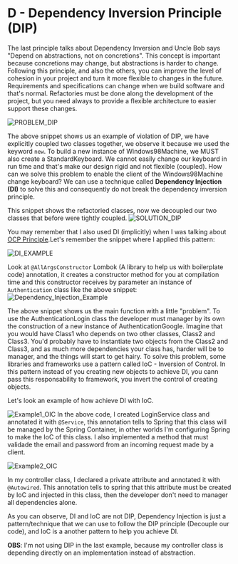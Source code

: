 # **D - Dependency Inversion Principle (DIP)**

The last principle talks about Dependency Inversion and Uncle Bob says "Depend on abstractions, not on concretions". This concept is important because concretions may change, but abstractions is harder to change. Following this principle, and also the others, you can improve the level of cohesion in your project and turn it more flexible to changes in the future. Requirements and specifications can change when we build software and that's normal. Refactories must be done along the development of the project, but you need always to provide a flexible architecture to easier support these changes.

![PROBLEM_DIP](https://github.com/systane/courses/blob/master/designPatterns/img/DIP/PROBLEM_DIP.png)

The above snippet shows us an example of violation of DIP, we have explicitly coupled two classes together, we observe it because we used the keyword `new`. To build a new instance of Windows98Machine, we MUST also create a StandardKeyboard. We cannot easily change our keyboard in run time and that's make our design rigid and not flexible (coupled). How can we solve this problem to enable the client of the Windows98Machine change keyboard? We can use a technique called **Dependency Injection (DI)** to solve this and consequently do not break the dependency inversion principle.

This snippet shows the refactoried classes, now we decoupled our two classes that before were tightly coupled.
![SOLUTION_DIP](https://github.com/systane/courses/blob/master/designPatterns/img/DIP/SOLUTION_DIP.png)

You may remember that I also used DI (implicitly) when I was talking about [OCP Principle](https://github.com/systane/courses/blob/master/designPatterns/designPrinciples/O_OpenClosedPrinciple.md).Let's remember the snippet where I applied this pattern:

![DI_EXAMPLE](https://github.com/systane/courses/blob/master/designPatterns/img/OCP/authenticateLogin_OCP.png)

Look at `@AllArgsConstructor` Lombok (A library to help us with boilerplate code) annotation, it creates a constructor method for you at compilation time and this constructor receives by parameter an instance of `Authentication` class like the above snippet:
![Dependency_Injection_Example](https://github.com/systane/courses/blob/master/designPatterns/img/DIP/DI_EXAMPLE_DIP.png)

The above snippet shows us the main function with a little "problem". To use the AuthenticationLogin class the developer must manager by its own the construction of a new instance of AuthenticationGoogle. Imagine that you would have Class1 who depends on two other classes, Class2 and Class3. You'd probably have to instantiate two objects from the Class2 and Class3, and as much more dependencies your class has, harder will be to manager, and the things will start to get hairy. To solve this problem, some libraries and frameworks use a pattern called IoC - Inversion of Control. In this pattern instead of you creating new objects to achieve DI, you cann pass this responsability to framework, you invert the control of creating objects.

Let's look an example of how achieve DI with IoC.

![Example1_OIC](https://github.com/systane/courses/blob/master/designPatterns/img/DIP/Example1_IoC.png)
In the above code, I created LoginService class and annotated it with `@Service`, this annotation tells to Spring that this class will be managed by the Spring Container, in other worlds I'm configuring Spring to make the IoC of this class. I also implemented a method that must validade the email and password from an incoming request made by a client.

![Example2_OIC](https://github.com/systane/courses/blob/master/designPatterns/img/DIP/Example2_IoC.png)

In my controller class, I declared a private attribute and annotated it with `@Autowired`. This annotation tells to spring that this attribute must be created by IoC and injected in this class, then the developer don't need to manager all dependencies alone. 

As you can observe, DI and IoC are not DIP, Dependency Injection is just a pattern/technique that we can use to follow the DIP principle (Decouple our code), and IoC is a another pattern to help you achieve DI.

**OBS**: I'm not using DIP in the last example, because my controller class is depending directly on an implementation instead of abstraction.
